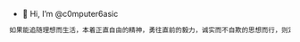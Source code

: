 - 👋 Hi, I’m @c0mputer6asic

```c
如果能追随理想而生活，本着正直自由的精神，勇往直前的毅力，诚实而不自欺的思想而行，则定能臻于至善至美的境地

                         
                                                                            ——居里夫人
```
